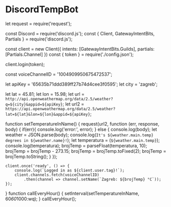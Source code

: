 ﻿# DiscordTempBot


let request = require('request');

const Discord = require('discord.js');
const { Client, GatewayIntentBits, Partials } = require('discord.js');

const client = new Client({ intents: [GatewayIntentBits.Guilds], partials: [Partials.Channel] })
const { token } = require('./config.json');


client.login(token);

const voiceChannelID = '1004909950675472537';

let apiKey = '65635b71ddd389ff27b74d4cee3f0595';
let city = 'zagreb';

let lat = 45.81;
let lon = 15.98;
let url = `http://api.openweathermap.org/data/2.5/weather?q=${city}&appid=${apiKey}`;
let url2 = `https://api.openweathermap.org/data/2.5/weather?lat=${lat}&lon=${lon}&appid=${apiKey}`;

function setTemperatureInName() {
    request(url2, function (err, response, body) {
        if(err){
            console.log('error:', error);
        } else {
            console.log(body);
            let weather = JSON.parse(body);
            console.log(`It's ${weather.main.temp} degrees in ${weather.name}!`);
            let temperatura = (`${weather.main.temp}`);
            console.log(temperatura);
            brojTemp = parseFloat(temperatura, 10);
            brojTemp = brojTemp - 273.15;
            brojTemp = brojTemp.toFixed(2);
            brojTemp = brojTemp.toString();
        }
      });
    
    
    client.once('ready', () => {
        console.log(`Logged in as ${client.user.tag}!`);
        client.channels.fetch(voiceChannelID)
            .then(channel => channel.setName(`Zagreb: ${brojTemp} °C`));
    });
}
function callEveryHour() {
    setInterval(setTemperatureInName, 60*60*1000:wq);
}
callEveryHour();
